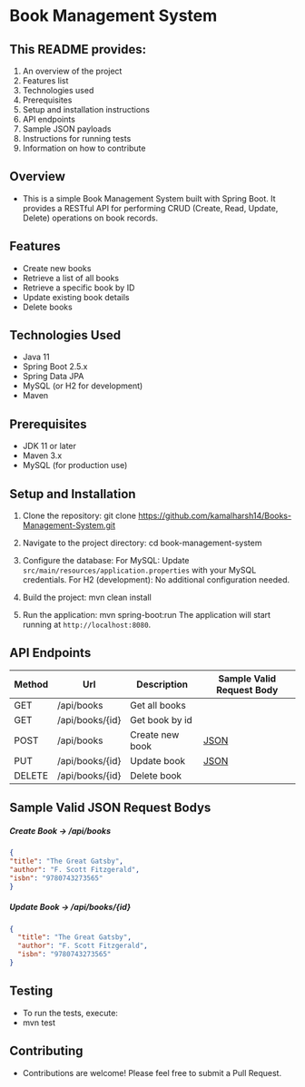 # Book Management System

## This README provides:

1. An overview of the project
2. Features list
3. Technologies used
4. Prerequisites
5. Setup and installation instructions
6. API endpoints
7. Sample JSON payloads
8. Instructions for running tests
9. Information on how to contribute

## Overview
- This is a simple Book Management System built with Spring Boot. It provides a RESTful API for performing CRUD (Create, Read, Update, Delete) operations on book records.

## Features
- Create new books
- Retrieve a list of all books
- Retrieve a specific book by ID
- Update existing book details
- Delete books

## Technologies Used
- Java 11
- Spring Boot 2.5.x
- Spring Data JPA
- MySQL (or H2 for development)
- Maven

## Prerequisites
- JDK 11 or later
- Maven 3.x
- MySQL (for production use)

## Setup and Installation
1. Clone the repository:
git clone https://github.com/kamalharsh14/Books-Management-System.git

2. Navigate to the project directory:
cd book-management-system

3. Configure the database:
For MySQL: Update `src/main/resources/application.properties` with your MySQL credentials.
For H2 (development): No additional configuration needed.

4. Build the project:
mvn clean install

5. Run the application:
mvn spring-boot:run
The application will start running at `http://localhost:8080`.

## API Endpoints

| Method | Url | Description | Sample Valid Request Body |
| ------ | --- | ----------- | ------------------------- |
| GET    | /api/books | Get all books | |
| GET    | /api/books/{id} | Get book by id | |
| POST   | /api/books | Create new book | [JSON](#bookcreatejson) |
| PUT    | /api/books/{id} | Update book | [JSON](#bookupdatejson) |
| DELETE | /api/books/{id} | Delete book | |

## Sample Valid JSON Request Bodys

##### <a id="bookcreatejson">Create Book -> /api/books</a>
```json
{
"title": "The Great Gatsby",
"author": "F. Scott Fitzgerald",
"isbn": "9780743273565"
}
```

##### <a id="bookupdatejson">Update Book -> /api/books/{id}</a>
```json
{
  "title": "The Great Gatsby",
  "author": "F. Scott Fitzgerald",
  "isbn": "9780743273565"
}
```

## Testing
- To run the tests, execute:
- mvn test


## Contributing
- Contributions are welcome! Please feel free to submit a Pull Request.